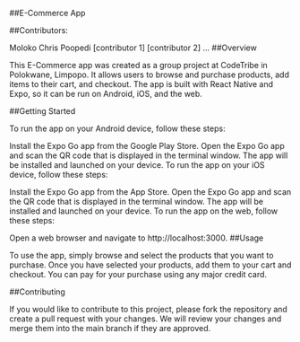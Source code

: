 ##E-Commerce App

##Contributors:

Moloko Chris Poopedi
[contributor 1]
[contributor 2]
...
##Overview

This E-Commerce app was created as a group project at CodeTribe in Polokwane, Limpopo. It allows users to browse and purchase products, add items to their cart, and checkout. The app is built with React Native and Expo, so it can be run on Android, iOS, and the web.

##Getting Started

To run the app on your Android device, follow these steps:

Install the Expo Go app from the Google Play Store.
Open the Expo Go app and scan the QR code that is displayed in the terminal window.
The app will be installed and launched on your device.
To run the app on your iOS device, follow these steps:

Install the Expo Go app from the App Store.
Open the Expo Go app and scan the QR code that is displayed in the terminal window.
The app will be installed and launched on your device.
To run the app on the web, follow these steps:

Open a web browser and navigate to http://localhost:3000.
##Usage

To use the app, simply browse and select the products that you want to purchase. Once you have selected your products, add them to your cart and checkout. You can pay for your purchase using any major credit card.

##Contributing

If you would like to contribute to this project, please fork the repository and create a pull request with your changes. We will review your changes and merge them into the main branch if they are approved.
